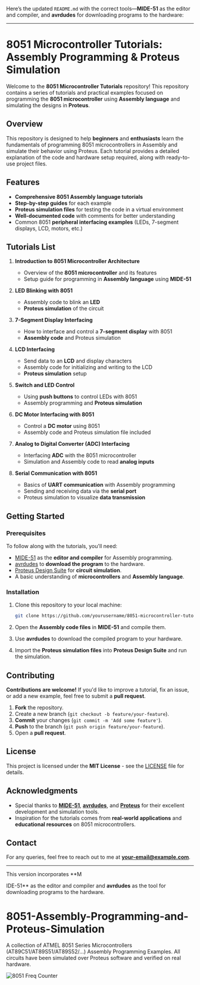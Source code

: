 Here’s the updated `README.md` with the correct tools—**MIDE-51** as the editor and compiler, and **avrdudes** for downloading programs to the hardware:

---

# 8051 Microcontroller Tutorials: Assembly Programming & Proteus Simulation

Welcome to the **8051 Microcontroller Tutorials** repository! This repository contains a series of tutorials and practical examples focused on programming the **8051 microcontroller** using **Assembly language** and simulating the designs in **Proteus**.

## Overview

This repository is designed to help **beginners** and **enthusiasts** learn the fundamentals of programming 8051 microcontrollers in Assembly and simulate their behavior using Proteus. Each tutorial provides a detailed explanation of the code and hardware setup required, along with ready-to-use project files.

## **Features**

- **Comprehensive 8051 Assembly language tutorials**
- **Step-by-step guides** for each example
- **Proteus simulation files** for testing the code in a virtual environment
- **Well-documented code** with comments for better understanding
- Common 8051 **peripheral interfacing examples** (LEDs, 7-segment displays, LCD, motors, etc.)

## **Tutorials List**

1. **Introduction to 8051 Microcontroller Architecture**
   - Overview of the **8051 microcontroller** and its features
   - Setup guide for programming in **Assembly language** using **MIDE-51**

2. **LED Blinking with 8051**
   - Assembly code to blink an **LED**
   - **Proteus simulation** of the circuit

3. **7-Segment Display Interfacing**
   - How to interface and control a **7-segment display** with 8051
   - **Assembly code** and Proteus simulation

4. **LCD Interfacing**
   - Send data to an **LCD** and display characters
   - Assembly code for initializing and writing to the LCD
   - **Proteus simulation** setup

5. **Switch and LED Control**
   - Using **push buttons** to control LEDs with 8051
   - Assembly programming and **Proteus simulation**

6. **DC Motor Interfacing with 8051**
   - Control a **DC motor** using 8051
   - Assembly code and Proteus simulation file included

7. **Analog to Digital Converter (ADC) Interfacing**
   - Interfacing **ADC** with the 8051 microcontroller
   - Simulation and Assembly code to read **analog inputs**

8. **Serial Communication with 8051**
   - Basics of **UART communication** with Assembly programming
   - Sending and receiving data via the **serial port**
   - Proteus simulation to visualize **data transmission**

## **Getting Started**

### **Prerequisites**

To follow along with the tutorials, you'll need:

- [MIDE-51](https://www.opcube.com/) as the **editor and compiler** for Assembly programming.
- [avrdudes](http://savannah.nongnu.org/projects/avrdude) to **download the program** to the hardware.
- [Proteus Design Suite](https://www.labcenter.com/downloads/) for **circuit simulation**.
- A basic understanding of **microcontrollers** and **Assembly language**.

### **Installation**

1. Clone this repository to your local machine:

   ```bash
   git clone https://github.com/yourusername/8051-microcontroller-tutorials.git
   ```

2. Open the **Assembly code files** in **MIDE-51** and compile them.
3. Use **avrdudes** to download the compiled program to your hardware.
4. Import the **Proteus simulation files** into **Proteus Design Suite** and run the simulation.

## **Contributing**

**Contributions are welcome!** If you'd like to improve a tutorial, fix an issue, or add a new example, feel free to submit a **pull request**.

1. **Fork** the repository.
2. Create a new branch (`git checkout -b feature/your-feature`).
3. **Commit** your changes (`git commit -m 'Add some feature'`).
4. **Push** to the branch (`git push origin feature/your-feature`).
5. Open a **pull request**.

## **License**

This project is licensed under the **MIT License** - see the [LICENSE](LICENSE) file for details.

## **Acknowledgments**

- Special thanks to [**MIDE-51**](https://www.opcube.com/), [**avrdudes**](http://savannah.nongnu.org/projects/avrdude), and [**Proteus**](https://www.labcenter.com/) for their excellent development and simulation tools.
- Inspiration for the tutorials comes from **real-world applications** and **educational resources** on 8051 microcontrollers.

## **Contact**

For any queries, feel free to reach out to me at [**your-email@example.com**](mailto:your-email@example.com).

---

This version incorporates **M

IDE-51** as the editor and compiler and **avrdudes** as the tool for downloading programs to the hardware.






# 8051-Assembly-Programming-and-Proteus-Simulation
A collection of ATMEL 8051 Series Microcontrollers (AT89C51/AT89S51/AT89S52/...) Assembly Programming Examples. All circuits have been simulated over Proteus software and verified on real hardware.

![8051 Freq  Counter](https://user-images.githubusercontent.com/78910261/227980300-0c4bb725-4390-48da-9c45-6d4368b940fe.png)
